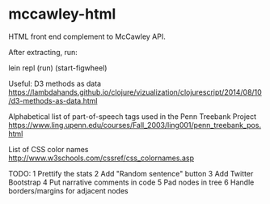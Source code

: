 # mccawley-html
HTML front end complement to McCawley API.

After extracting, run:

lein repl
(run)
(start-figwheel)

Useful:
D3 methods as data
https://lambdahands.github.io/clojure/vizualization/clojurescript/2014/08/10/d3-methods-as-data.html

Alphabetical list of part-of-speech tags used in the Penn Treebank Project
https://www.ling.upenn.edu/courses/Fall_2003/ling001/penn_treebank_pos.html

List of CSS color names
http://www.w3schools.com/cssref/css_colornames.asp

TODO:
1 Prettify the stats
2 Add "Random sentence" button
3 Add Twitter Bootstrap
4 Put narrative comments in code
5 Pad nodes in tree
6 Handle borders/margins for adjacent nodes
